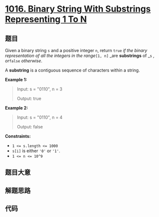# [1016. Binary String With Substrings Representing 1 To N](https://leetcode.com/problems/binary-string-with-substrings-representing-1-to-n/)

## 题目

Given a binary string `s` and a positive integer `n`, return `true` _if the
binary representation of all the integers in the range_`[1, n]` _are
**substrings** of _`s` _, or_`false` _otherwise_.

A **substring** is a contiguous sequence of characters within a string.

**Example 1:**

> Input: s = "0110", n = 3
>
> Output: true

**Example 2:**

> Input: s = "0110", n = 4
>
> Output: false

**Constraints:**

- `1 <= s.length <= 1000`
- `s[i]` is either `'0'` or `'1'`.
- `1 <= n <= 10^9`

## 题目大意

## 解题思路

## 代码

```javascript

```
